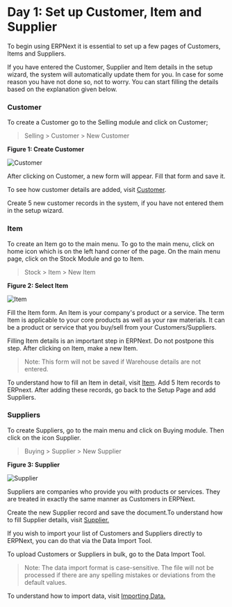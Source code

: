 # Day 1: Set up Customer, Item and Supplier

<p class="lead"> To begin using ERPNext it is essential to set up a few pages of Customers, Items and Suppliers.</p>


If you have entered the Customer, Supplier and Item details in the setup wizard, the system will automatically update them for you. In case for some reason you have not done so, not to worry. You can start filling the details based on the explanation given below.

### Customer

To create a Customer go to the Selling module and click on Customer;

> Selling > Customer > New Customer


__Figure 1: Create Customer__

![Customer](assets/erpnext_org/images/erpnext/customer-1.png)  

After clicking on Customer, a new form will appear. Fill that form and save it.

To see how customer details are added, visit [Customer](/selling/customer-master).

Create 5 new customer records in the system, if you have not entered them in the setup wizard. 

### Item

To create an Item go to the main menu. To go to the main menu, click on home icon which is on the left hand corner of the page. On the main menu page, click on the Stock Module and go to Item.

> Stock > Item > New Item

 
__Figure 2: Select Item__

![Item](assets/erpnext_org/images/erpnext/item-1.png)

Fill the Item form. An Item is your company's product or a service. The term
Item is applicable to your core products as well as your raw materials. It can
be a product or service that you buy/sell from your Customers/Suppliers.

Filling Item details is an important step in ERPNext. Do not postpone this
step. After clicking on Item, make a new Item.

> Note: This form will not be saved if Warehouse details are not entered.

To understand how to fill an Item in detail, visit [Item](/stock/item-master). Add 5 Item records to ERPnext. After adding these records, go back to the Setup Page and add Suppliers.

  
### Suppliers

To create Suppliers, go to the main menu and click on Buying module. Then click on the icon Supplier.

> Buying > Supplier > New Supplier

__Figure 3: Supplier__

![Supplier](assets/erpnext_org/images/erpnext/supplier-1.png)

Suppliers are companies who provide you with products or services. They are treated in exactly the same manner as Customers in ERPNext.

Create the new Supplier record and save the document.To understand how to fill Supplier details, visit [Supplier.](/buying/supplier-master)

If you wish to import your list of Customers and Suppliers directly to
ERPNext, you can do that via the Data Import Tool.

To upload Customers or Suppliers in bulk, go to the Data Import Tool.

> Note: The data import format is case-sensitive. The file will not be
processed if there are any spelling mistakes or deviations from the default
values.

To understand how to import data, visit [Importing Data.](/setting-up/data-import-tool)
